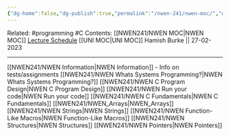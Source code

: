 ```yaml
---
{"dg-home":false,"dg-publish":true,"permalink":"/nwen-241/nwen-moc/","dgPassFrontmatter":true}
---
```



Related: #programming #C 
Contents: [[NWEN241/NWEN MOC\|NWEN MOC]]
[Lecture Schedule](https://ecs.wgtn.ac.nz/Courses/NWEN241_2023T1/LectureSchedule)
[[UNI MOC\|UNI MOC]]
Hamish Burke || 27-02-2023
***


[[NWEN241/NWEN Information\|NWEN Information]] - Info on tests/assignments
[[NWEN241/NWEN Whats Systems Programming?\|NWEN Whats Systems Programming?]]
[[NWEN241/NWEN C Program Design\|NWEN C Program Design]]
[[NWEN241/NWEN Run your code\|NWEN Run your code]]
[[NWEN241/NWEN C Fundamentals\|NWEN C Fundamentals]]
[[NWEN241/NWEN_Arrays\|NWEN_Arrays]]
[[NWEN241/NWEN Strings\|NWEN Strings]]
[[NWEN241/NWEN Function-Like Macros\|NWEN Function-Like Macros]]
[[NWEN241/NWEN Structures\|NWEN Structures]]
[[NWEN241/NWEN Pointers\|NWEN Pointers]]






